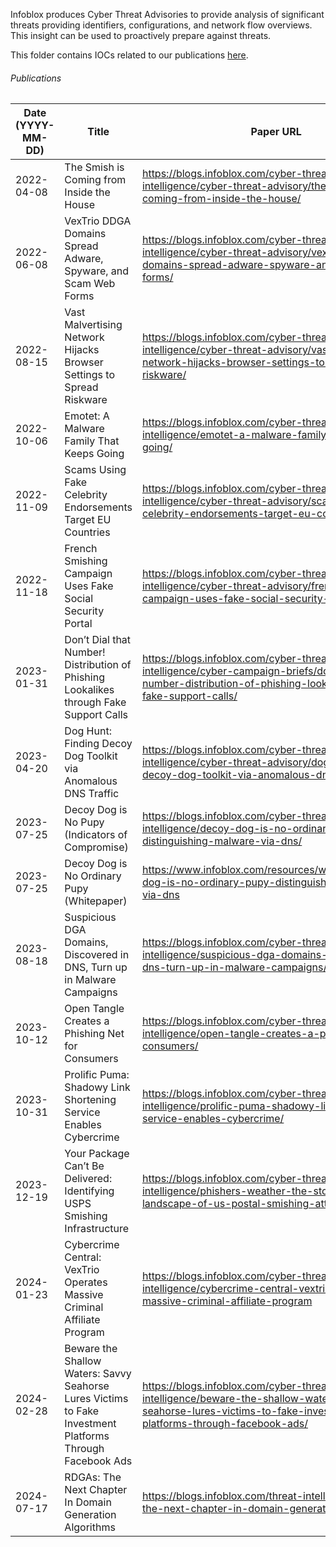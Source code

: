 Infoblox produces Cyber Threat Advisories to provide analysis of significant threats providing identifiers, configurations, and network flow overviews. This insight can be used to proactively prepare against threats.

This folder contains IOCs related to our publications [here](https://blogs.infoblox.com/category/cyber-threat-intelligence/cyber-threat-advisory/).


###### Publications
| Date (YYYY-MM-DD) | Title                                                                 | Paper URL                                                                                                                                         | Data File                                                                                                      |
|-------------------|-----------------------------------------------------------------------|---------------------------------------------------------------------------------------------------------------------------------------------------|----------------------------------------------------------------------------------------------------------------|
| 2022-04-08        | The Smish is Coming from Inside the House                             | https://blogs.infoblox.com/cyber-threat-intelligence/cyber-threat-advisory/the-smish-is-coming-from-inside-the-house/                             | https://github.com/infobloxopen/threat-intelligence/blob/main/csv/indicators/smishing_cta_20220408_iocs.csv    |
| 2022-06-08        | VexTrio DDGA Domains Spread Adware, Spyware, and Scam Web Forms       | https://blogs.infoblox.com/cyber-threat-intelligence/cyber-threat-advisory/vextrio-ddga-domains-spread-adware-spyware-and-scam-web-forms/         | https://github.com/infobloxopen/threat-intelligence/blob/main/csv/indicators/vextrio_cta_20220606_iocs.csv     |
| 2022-08-15        | Vast Malvertising Network Hijacks Browser Settings to Spread Riskware | https://blogs.infoblox.com/cyber-threat-intelligence/cyber-threat-advisory/vast-malvertising-network-hijacks-browser-settings-to-spread-riskware/ | https://github.com/infobloxopen/threat-intelligence/blob/main/csv/indicators/omnatuor_cta_20220815_iocs.csv    |
| 2022-10-06        | Emotet: A Malware Family That Keeps Going                             | https://blogs.infoblox.com/cyber-threat-intelligence/emotet-a-malware-family-that-keeps-going/                                                    | https://github.com/infobloxopen/threat-intelligence/blob/main/csv/indicators/emotet_cta_20221006_iocs.csv      |
| 2022-11-09        | Scams Using Fake Celebrity Endorsements Target EU Countries           | https://blogs.infoblox.com/cyber-threat-intelligence/cyber-threat-advisory/scams-using-fake-celebrity-endorsements-target-eu-countries/           | https://github.com/infobloxopen/threat-intelligence/blob/main/csv/indicators/metacoin_cta_20221109_iocs.csv    |
| 2022-11-18        | French Smishing Campaign Uses Fake Social Security Portal             | https://blogs.infoblox.com/cyber-threat-intelligence/cyber-threat-advisory/french-smishing-campaign-uses-fake-social-security-portal/             | https://github.com/infobloxopen/threat-intelligence/blob/main/csv/indicators/ameli_cta_20221118_iocs.csv       |
| 2023-01-31 | Don’t Dial that Number! Distribution of Phishing Lookalikes through Fake Support Calls | https://blogs.infoblox.com/cyber-threat-intelligence/cyber-campaign-briefs/dont-dial-that-number-distribution-of-phishing-lookalikes-through-fake-support-calls/ | https://github.com/infobloxopen/threat-intelligence/blob/main/csv/lookalikes_malicious_rmm_ccb_20230131_iocs.csv  |
| 2023-04-20        | Dog Hunt: Finding Decoy Dog Toolkit via Anomalous DNS Traffic         | https://blogs.infoblox.com/cyber-threat-intelligence/cyber-threat-advisory/dog-hunt-finding-decoy-dog-toolkit-via-anomalous-dns-traffic/          | https://github.com/infobloxopen/threat-intelligence/blob/main/csv/indicators/decoy_dog_cta_20230420_iocs.csv   |
| 2023-07-25        | Decoy Dog is No Pupy (Indicators of Compromise)                       | https://blogs.infoblox.com/cyber-threat-intelligence/decoy-dog-is-no-ordinary-pupy-distinguishing-malware-via-dns/                                                                                                             | https://github.com/infobloxopen/threat-intelligence/blob/main/research_data/decoy_dog/decoy_dog_cta_20230714_iocs.csv        |
| 2023-07-25        | Decoy Dog is No Ordinary Pupy (Whitepaper)                  | https://www.infoblox.com/resources/whitepaper/decoy-dog-is-no-ordinary-pupy-distinguishing-malware-via-dns                                                                                                                                        | https://github.com/infobloxopen/threat-intelligence/blob/main/research_data/decoy_dog/                                       |
| 2023-08-18        | Suspicious DGA Domains, Discovered in DNS, Turn up in Malware Campaigns | https://blogs.infoblox.com/cyber-threat-intelligence/suspicious-dga-domains-discovered-in-dns-turn-up-in-malware-campaigns/ | https://github.com/infobloxopen/threat-intelligence/blob/main/csv/indicators/suspicious_dga_cta_20230823.csv   |
| 2023-10-12        | Open Tangle Creates a Phishing Net for Consumers | https://blogs.infoblox.com/cyber-threat-intelligence/open-tangle-creates-a-phishing-net-for-consumers/ | https://github.com/infobloxopen/threat-intelligence/blob/main/csv/indicators/open_tangle_cta_20231012_iocs.csv |
| 2023-10-31        | Prolific Puma: Shadowy Link Shortening Service Enables Cybercrime | https://blogs.infoblox.com/cyber-threat-intelligence/prolific-puma-shadowy-link-shortening-service-enables-cybercrime/ | https://github.com/infobloxopen/threat-intelligence/tree/main/indicators/prolific_puma_20231031.csv        |
| 2023-12-19        | Your Package Can’t Be Delivered: Identifying USPS Smishing Infrastructure | https://blogs.infoblox.com/cyber-threat-intelligence/phishers-weather-the-storm-the-dns-landscape-of-us-postal-smishing-attacks/ | https://github.com/infobloxopen/threat-intelligence/tree/main/indicators/usps_cta_20231219.csv             |
| 2024-01-23        | Cybercrime Central: VexTrio Operates Massive Criminal Affiliate Program | https://blogs.infoblox.com/cyber-threat-intelligence/cybercrime-central-vextrio-operates-massive-criminal-affiliate-program | https://github.com/infobloxopen/threat-intelligence/tree/main/indicators/vextrio_cta_20240123_iocs.csv     |
| 2024-02-28        | Beware the Shallow Waters: Savvy Seahorse Lures Victims to Fake Investment Platforms Through Facebook Ads | https://blogs.infoblox.com/cyber-threat-intelligence/beware-the-shallow-waters-savvy-seahorse-lures-victims-to-fake-investment-platforms-through-facebook-ads/ | https://github.com/infobloxopen/threat-intelligence/tree/main/indicators/savvy_seahorse_20240228_iocs.csv     |
| 2024-07-17        | RDGAs: The Next Chapter In Domain Generation Algorithms | https://blogs.infoblox.com/threat-intelligence/rdgas-the-next-chapter-in-domain-generation-algorithms/ | https://github.com/infobloxopen/threat-intelligence/tree/main/indicators/rdga_20240717_iocs.csv     |
